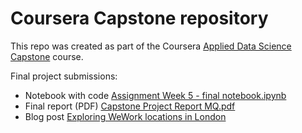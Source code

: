 # Coursera Capstone repository

This repo was created as part of the Coursera [Applied Data Science Capstone](https://www.coursera.org/learn/applied-data-science-capstone) course.

Final project submissions:

* Notebook with code [Assignment Week 5 - final notebook.ipynb](https://github.com/mandieq/Coursera_Capstone/blob/master/Assignment%20Week%205%20-%20final%20notebook.ipynb)
* Final report (PDF) [Capstone Project Report MQ.pdf](https://github.com/mandieq/Coursera_Capstone/blob/master/Capstone%20Project%20Report%20MQ.pdf)
* Blog post [Exploring WeWork locations in London](https://medium.com/@mandieq/exploring-wework-locations-in-london-88e01e37f8e) 
